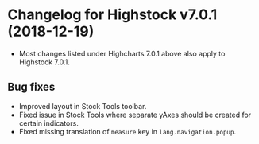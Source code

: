 # Changelog for Highstock v7.0.1 (2018-12-19)

- Most changes listed under Highcharts 7.0.1 above also apply to Highstock 7.0.1.

## Bug fixes
- Improved layout in Stock Tools toolbar.
- Fixed issue in Stock Tools where separate yAxes should be created for certain indicators.
- Fixed missing translation of `measure` key in `lang.navigation.popup`.
